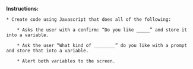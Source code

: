 **Instructions:**

	* Create code using Javascript that does all of the following:

		* Asks the user with a confirm: “Do you like _____” and store it into a variable.

		* Ask the user “What kind of ________” do you like with a prompt and store that into a variable.

		* Alert both variables to the screen.


